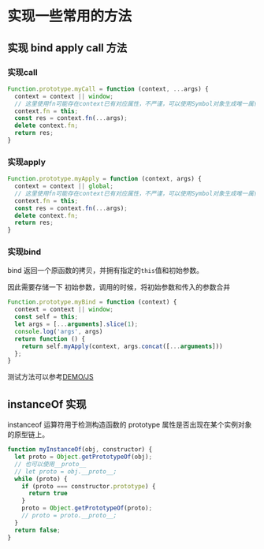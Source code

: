 # 实现一些常用的方法

## 实现 bind apply call 方法

### 实现call

```js
Function.prototype.myCall = function (context, ...args) {
  context = context || window;
  // 这里使用fn可能存在context已有对应属性，不严谨，可以使用Symbol对象生成唯一属性key
  context.fn = this;
  const res = context.fn(...args);
  delete context.fn;
  return res;
}
```

### 实现apply

```js
Function.prototype.myApply = function (context, args) {
  context = context || global;
  // 这里使用fn可能存在context已有对应属性，不严谨，可以使用Symbol对象生成唯一属性key
  context.fn = this;
  const res = context.fn(...args);
  delete context.fn;
  return res;
}
```

### 实现bind

bind 返回一个原函数的拷贝，并拥有指定的`this`值和初始参数。

因此需要存储一下 初始参数，调用的时候，将初始参数和传入的参数合并

```js
Function.prototype.myBind = function (context) {
  context = context || window;
  const self = this;
  let args = [...arguments].slice(1);
  console.log('args', args)
  return function () {
    return self.myApply(context, args.concat([...arguments]))
  };
}
```

测试方法可以参考[DEMO/JS]()


## instanceOf 实现

instanceof 运算符用于检测构造函数的 prototype 属性是否出现在某个实例对象的原型链上。

```js
function myInstanceOf(obj, constructor) {
  let proto = Object.getPrototypeOf(obj);
  // 也可以使用__proto__
  // let proto = obj.__proto__;
  while (proto) {
    if (proto === constructor.prototype) {
      return true
    }
    proto = Object.getPrototypeOf(proto);
    // proto = proto.__proto__;
  }
  return false;
}
```
